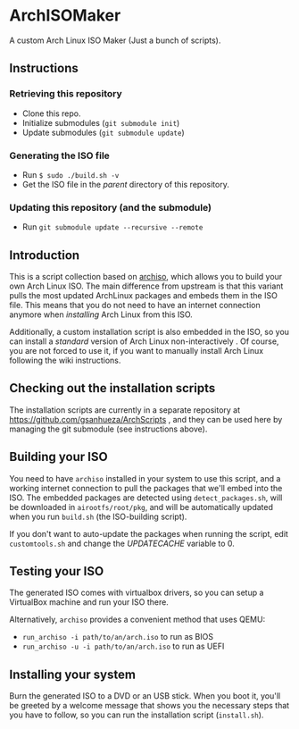 # ArchISOMaker

A custom Arch Linux ISO Maker (Just a bunch of scripts).

## Instructions

### Retrieving this repository

* Clone this repo.
* Initialize submodules (`git submodule init`)
* Update submodules (`git submodule update`)

### Generating the ISO file

* Run `$ sudo ./build.sh -v`
* Get the ISO file in the *parent* directory of this repository.

### Updating this repository (and the submodule)

* Run `git submodule update --recursive --remote`

## Introduction

This is a script collection based on [archiso](https://gitlab.archlinux.org/archlinux/archiso/), which allows you to build your own Arch Linux ISO. The main difference from upstream is that this variant pulls the most updated ArchLinux packages and embeds them in the ISO file. This means that you do not need to have an internet connection anymore when *installing* Arch Linux from this ISO.

Additionally, a custom installation script is also embedded in the ISO, so you can install a *standard* version of Arch Linux non-interactively . Of course, you are not forced to use it, if you want to manually install Arch Linux following the wiki instructions.

## Checking out the installation scripts

The installation scripts are currently in a separate repository at https://github.com/gsanhueza/ArchScripts , and they can be used here by managing the git submodule (see instructions above).

## Building your ISO

You need to have `archiso` installed in your system to use this script, and a working internet connection to pull the packages that we'll embed into the ISO. The embedded packages are detected using `detect_packages.sh`, will be downloaded in `airootfs/root/pkg`, and will be automatically updated when you run `build.sh` (the ISO-building script).

If you don't want to auto-update the packages when running the script, edit `customtools.sh` and change the *UPDATECACHE* variable to 0.

## Testing your ISO

The generated ISO comes with virtualbox drivers, so you can setup a VirtualBox machine and run your ISO there.

Alternatively, `archiso` provides a convenient method that uses QEMU:

- `run_archiso -i path/to/an/arch.iso` to run as BIOS
- `run_archiso -u -i path/to/an/arch.iso` to run as UEFI

## Installing your system

Burn the generated ISO to a DVD or an USB stick. When you boot it, you'll be greeted by a welcome message that shows you the necessary steps that you have to follow, so you can run the installation script (`install.sh`).
